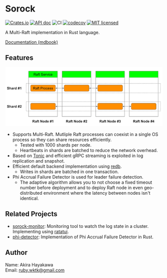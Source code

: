 # Sorock

[![Crates.io](https://img.shields.io/crates/v/sorock.svg)](https://crates.io/crates/sorock)
[![API doc](https://docs.rs/sorock/badge.svg)](https://docs.rs/sorock)
![CI](https://github.com/akiradeveloper/sorock/actions/workflows/ci.yml/badge.svg)
[![codecov](https://codecov.io/gh/akiradeveloper/sorock/graph/badge.svg?token=QOUNE81WNS)](https://codecov.io/gh/akiradeveloper/sorock)
[![MIT licensed](https://img.shields.io/badge/license-MIT-blue.svg)](https://github.com/akiradeveloper/sorock/blob/master/LICENSE)

A Multi-Raft implementation in Rust language.

[Documentation (mdbook)](https://akiradeveloper.github.io/sorock/)

## Features

![](doc/src/images/multi-raft.png)

- Supports Multi-Raft. Mutliple Raft processes can coexist in a single OS process so they can share resources efficiently.
  - Tested with 1000 shards per node.
  - Heartbeats in shards are batched to reduce the network overhead.
- Based on [Tonic](https://github.com/hyperium/tonic) and efficient gRPC streaming is exploited in log replication and snapshot.
- Efficient default backend implementation using [redb](https://github.com/cberner/redb).
  - Writes in shards are batched in one transaction. 
- Phi Accrual Failure Detector is used for leader failure detection.
  - The adaptive algorithm allows you to not choose a fixed timeout number before deployment and to deploy Raft node in even geo-distributed environment where the latency between nodes isn't identical.

## Related Projects

- [sorock-monitor](https://github.com/akiradeveloper/sorock-monitor): Monitoring tool to watch the log state in a cluster. Implementing using [ratatui](https://github.com/ratatui/ratatui).
- [phi-detector](https://github.com/akiradeveloper/phi-detector): Implementation of Phi Accrual Failure Detector in Rust.

## Author

Name: Akira Hayakawa  
Email: ruby.wktk@gmail.com
